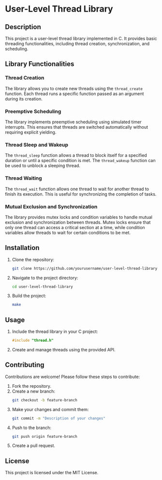 # User-Level Thread Library

## Description

This project is a user-level thread library implemented in C. It provides basic threading functionalities, including thread creation, synchronization, and scheduling.

## Library Functionalities

### Thread Creation

The library allows you to create new threads using the `thread_create` function. Each thread runs a specific function passed as an argument during its creation.

### Preemptive Scheduling

The library implements preemptive scheduling using simulated timer interrupts. This ensures that threads are switched automatically without requiring explicit yielding.

### Thread Sleep and Wakeup

The `thread_sleep` function allows a thread to block itself for a specified duration or until a specific condition is met. The `thread_wakeup` function can be used to unblock a sleeping thread.

### Thread Waiting

The `thread_wait` function allows one thread to wait for another thread to finish its execution. This is useful for synchronizing the completion of tasks.

### Mutual Exclusion and Synchronization

The library provides mutex locks and condition variables to handle mutual exclusion and synchronization between threads. Mutex locks ensure that only one thread can access a critical section at a time, while condition variables allow threads to wait for certain conditions to be met.

## Installation

1. Clone the repository:
    ```sh
    git clone https://github.com/yourusername/user-level-thread-library.git
    ```
2. Navigate to the project directory:
    ```sh
    cd user-level-thread-library
    ```
3. Build the project:
    ```sh
    make
    ```

## Usage

1. Include the thread library in your C project:
    ```c
    #include "thread.h"
    ```
2. Create and manage threads using the provided API.

## Contributing

Contributions are welcome! Please follow these steps to contribute:

1. Fork the repository.
2. Create a new branch:
    ```sh
    git checkout -b feature-branch
    ```
3. Make your changes and commit them:
    ```sh
    git commit -m "Description of your changes"
    ```
4. Push to the branch:
    ```sh
    git push origin feature-branch
    ```
5. Create a pull request.

## License

This project is licensed under the MIT License.